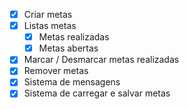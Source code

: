 - [x] Criar metas
- [x] Listas metas
    - [x] Metas realizadas
    - [x] Metas abertas
- [x] Marcar / Desmarcar metas realizadas
- [x] Remover metas
- [x] Sistema de mensagens 
- [x] Sistema de carregar e salvar metas